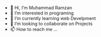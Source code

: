 - 👋 Hi, I’m Muhammad Ramzan
- 👀 I’m interested in programing
- 🌱 I’m currently learning web Develpment
- 💞️ I’m looking to collaborate on Projects
- 📫 How to reach me ...

<!---
Muhammad1293/Muhammad1293 is a ✨ special ✨ repository because its `README.md` (this file) appears on your GitHub profile.
You can click the Preview link to take a look at your changes.
--->
